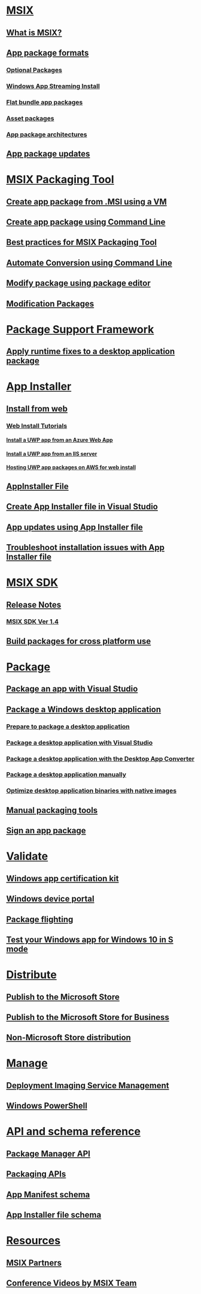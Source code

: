 # [MSIX](index.md)
## [What is MSIX?](overview.md)
## [App package formats](https://docs.microsoft.com/en-us/windows/uwp/launch-resume/extend-your-app-with-services-extensions-packages?context=/windows/msix/render)
### [Optional Packages](https://docs.microsoft.com/windows/uwp/packaging/optional-packages?context=/windows/msix/render)
### [Windows App Streaming Install](https://docs.microsoft.com/windows/uwp/packaging/streaming-install?context=/windows/msix/render)
### [Flat bundle app packages](https://docs.microsoft.com/en-us/windows/uwp/packaging/flat-bundles?context=/windows/msix/render)
### [Asset packages](https://docs.microsoft.com/en-us/windows/uwp/packaging/asset-packages?context=/windows/msix/render)
### [App package architectures](https://docs.microsoft.com/windows/uwp/packaging/device-architecture?context=/windows/msix/render)
## [App package updates](app-package-updates.md)

# [MSIX Packaging Tool](mpt-overview.md)
## [Create app package from .MSI using a VM](packaging-tool/create-app-package-MSI-VM.md)
## [Create app package using Command Line](packaging-tool/package-conversion-cli.md)
## [Best practices for MSIX Packaging Tool](mpt-best-practices.md)
## [Automate Conversion using Command Line](packaging-tool/automate-conversion.md)
## [Modify package using package editor](packaging-tool/package-editor.md)
## [Modification Packages](modification-packages.md)

# [Package Support Framework](package-support-framework-overview.md)
## [Apply runtime fixes to a desktop application package](https://docs.microsoft.com/windows/uwp/porting/package-support-framework?context=/windows/msix/render)

# [App Installer](app-installer/appinstaller-root.md)
## [Install from web](app-installer/installing-uwp-apps-web.md)
### [Web Install Tutorials]()
#### [Install a UWP app from an Azure Web App](app-installer/web-install-azure.md)
#### [Install a UWP app from an IIS server](app-installer/web-install-iis.md)
#### [Hosting UWP app packages on AWS for web install](app-installer/web-install-aws.md)
## [AppInstaller File](app-installer/install-related-set.md)
## [Create App Installer file in Visual Studio](app-installer/create-appinstallerfile-vs.md)
## [App updates using App Installer file](app-installer/app-installer-file-update.md)
## [Troubleshoot installation issues with App Installer file](app-installer/troubleshoot-appinstaller-issues.md)

# [MSIX SDK](sdk-overview.md)
## [Release Notes]()
### [MSIX SDK Ver 1.4](sdk-release-notes-1.4.md)
## [Build packages for cross platform use](sdk-guidance.md)

# [Package]()
## [Package an app with Visual Studio](https://docs.microsoft.com/windows/uwp/packaging/packaging-uwp-apps?context=/windows/msix/render)
## [Package a Windows desktop application](https://docs.microsoft.com/windows/uwp/porting/desktop-to-uwp-packaging-dot-net?context=/windows/msix/render)
### [Prepare to package a desktop application](https://docs.microsoft.com/windows/uwp/porting/desktop-to-uwp-prepare?context=/windows/msix/render)
### [Package a desktop application with Visual Studio](https://docs.microsoft.com/windows/uwp/porting/desktop-to-uwp-packaging-dot-net?context=/windows/msix/render)
### [Package a desktop application with the Desktop App Converter](https://docs.microsoft.com/windows/uwp/porting/desktop-to-uwp-run-desktop-app-converter?context=/windows/msix/render)
### [Package a desktop application manually](https://docs.microsoft.com/windows/uwp/porting/desktop-to-uwp-manual-conversion?context=/windows/msix/render)
### [Optimize desktop application binaries with native images](https://docs.microsoft.com/windows/uwp/porting/desktop-to-uwp-r2r?context=/windows/msix/render)
## [Manual packaging tools](https://docs.microsoft.com/windows/uwp/packaging/manual-packaging-root?context=/windows/msix/render)
## [Sign an app package](https://docs.microsoft.com/windows/uwp/packaging/sign-app-package-using-signtool?context=/windows/msix/render)

# [Validate]()
## [Windows app certification kit](https://docs.microsoft.com/windows/uwp/debug-test-perf/windows-app-certification-kit?context=/windows/msix/render)
## [Windows device portal](https://docs.microsoft.com/windows/uwp/debug-test-perf/device-portal?context=/windows/msix/render)
## [Package flighting](https://docs.microsoft.com/windows/uwp/publish/package-flights?context=/windows/msix/render)
## [Test your Windows app for Windows 10 in S mode](https://docs.microsoft.com/windows/uwp/porting/desktop-to-uwp-test-windows-s?context=/windows/msix/render)

# [Distribute]()
## [Publish to the Microsoft Store](https://docs.microsoft.com/windows/uwp/publish/?context=/windows/msix/render)
## [Publish to the Microsoft Store for Business](https://docs.microsoft.com/windows/uwp/publish/distribute-lob-apps-to-enterprises?context=/windows/msix/render)
## [Non-Microsoft Store distribution](https://docs.microsoft.com/windows/uwp/packaging/appinstaller-root?context=/windows/msix/render)

# [Manage]()
## [Deployment Imaging Service Management](https://docs.microsoft.com/windows-hardware/manufacture/desktop/what-is-dism?context=/windows/msix/render)
## [Windows PowerShell](https://docs.microsoft.com/powershell/module/appx/?view=win10-ps?context=/windows/msix/render)

# [API and schema reference]()
## [Package Manager API](https://docs.microsoft.com/uwp/api/windows.management.deployment?context=/windows/msix/render)
## [Packaging APIs](https://docs.microsoft.com/windows/desktop/appxpkg/interfaces?context=/windows/msix/render)
## [App Manifest schema](https://docs.microsoft.com/uwp/schemas/appxpackage/appx-package-manifest?context=/windows/msix/render)
## [App Installer file schema](https://docs.microsoft.com/uwp/schemas/appinstallerschema/app-installer-file?context=/windows/msix/render)

# [Resources]()
## [MSIX Partners](partners.md)
## [Conference Videos by MSIX Team](team-video.md)
